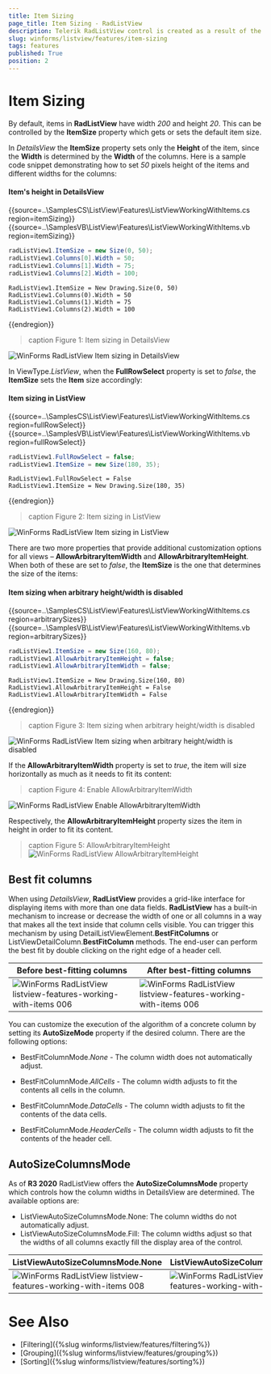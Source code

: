 ```yaml
---
title: Item Sizing
page_title: Item Sizing - RadListView
description: Telerik RadListView control is created as a result of the concord of the powerful data layer used by RadGridView and RadListControl, together with the outstanding Telerik Presentation Framework.
slug: winforms/listview/features/item-sizing
tags: features
published: True
position: 2 
---
```


# Item Sizing

By default, items in **RadListView** have width *200* and height *20*. This can be controlled by the **ItemSize** property which gets or sets the default item size.

In *DetailsView* the **ItemSize** property sets only the **Height** of the item, since the **Width** is determined by the **Width** of the columns. Here is a sample code snippet demonstrating how to set *50* pixels height of the items and different widths for the columns:

#### Item's height in DetailsView

{{source=..\SamplesCS\ListView\Features\ListViewWorkingWithItems.cs region=itemSizing}} 
{{source=..\SamplesVB\ListView\Features\ListViewWorkingWithItems.vb region=itemSizing}} 

````C#
radListView1.ItemSize = new Size(0, 50);
radListView1.Columns[0].Width = 50;
radListView1.Columns[1].Width = 75;
radListView1.Columns[2].Width = 100;

````
````VB.NET
RadListView1.ItemSize = New Drawing.Size(0, 50)
RadListView1.Columns(0).Width = 50
RadListView1.Columns(1).Width = 75
RadListView1.Columns(2).Width = 100

````

{{endregion}} 

>caption Figure 1: Item sizing in DetailsView

![WinForms RadListView Item sizing in DetailsView](images/listview-features-working-with-items001.png)

In ViewType.*ListView*, when the __FullRowSelect__ property is set to *false*, the __ItemSize__ sets the __Item__ size accordingly:

#### Item sizing in ListView

{{source=..\SamplesCS\ListView\Features\ListViewWorkingWithItems.cs region=fullRowSelect}} 
{{source=..\SamplesVB\ListView\Features\ListViewWorkingWithItems.vb region=fullRowSelect}} 

````C#
radListView1.FullRowSelect = false;
radListView1.ItemSize = new Size(180, 35);

````
````VB.NET
RadListView1.FullRowSelect = False
RadListView1.ItemSize = New Drawing.Size(180, 35)

````

{{endregion}} 

>caption Figure 2: Item sizing in ListView

![WinForms RadListView Item sizing in ListView](images/listview-features-working-with-items002.png)

There are two more properties that provide additional customization options for all views –  __AllowArbitraryItemWidth__ and __AllowArbitraryItemHeight__. When both of these are set to *false*, the __ItemSize__ is the one that determines the size of the items:

#### Item sizing when arbitrary height/width is disabled

{{source=..\SamplesCS\ListView\Features\ListViewWorkingWithItems.cs region=arbitrarySizes}} 
{{source=..\SamplesVB\ListView\Features\ListViewWorkingWithItems.vb region=arbitrarySizes}} 

````C#
radListView1.ItemSize = new Size(160, 80);
radListView1.AllowArbitraryItemHeight = false;
radListView1.AllowArbitraryItemWidth = false;

````
````VB.NET
RadListView1.ItemSize = New Drawing.Size(160, 80)
RadListView1.AllowArbitraryItemHeight = False
RadListView1.AllowArbitraryItemWidth = False

````

{{endregion}} 

>caption Figure 3: Item sizing when arbitrary height/width is disabled

![WinForms RadListView Item sizing when arbitrary height/width is disabled](images/listview-features-working-with-items003.png)

If the __AllowArbitraryItemWidth__ property is set to *true*, the item will size horizontally as much as it needs to fit its content:

>caption Figure 4: Enable AllowArbitraryItemWidth

![WinForms RadListView Enable AllowArbitraryItemWidth](images/listview-features-working-with-items004.png)

Respectively, the __AllowArbitraryItemHeight__ property sizes the item in height in order to fit its content.

>caption Figure 5: AllowArbitraryItemHeight
![WinForms RadListView AllowArbitraryItemHeight](images/listview-features-working-with-items005.png)

## Best fit columns

When using *DetailsView*, **RadListView** provides a grid-like interface for displaying items with more than one data fields. **RadListView** has a built-in mechanism to increase or decrease the width of one or all columns in a way that makes all the text inside that column cells visible. You can trigger this mechanism by using DetailListViewElement.**BestFitColumns** or ListViewDetailColumn.**BestFitColumn** methods. The end-user can perform the best fit by double clicking on the right edge of a header cell.

|Before best-fitting columns|After best-fitting columns|
|----|----|
|![WinForms RadListView listview-features-working-with-items 006](images/listview-features-working-with-items006.png)|![WinForms RadListView listview-features-working-with-items 006](images/listview-features-working-with-items007.png)|

You can customize the execution of the algorithm of a concrete column by setting its **AutoSizeMode** property if the desired column. There are the following options:

* BestFitColumnMode.*None* - The column width does not automatically adjust.

* BestFitColumnMode.*AllCells* - The column width adjusts to fit the contents all cells in the column.

* BestFitColumnMode.*DataCells* - The column width adjusts to fit the contents of the data cells.

* BestFitColumnMode.*HeaderCells* - The column width adjusts to fit the contents of the header cell.

## AutoSizeColumnsMode

As of **R3 2020** RadListView offers the **AutoSizeColumnsMode** property which controls how the column widths in DetailsView are determined. The available options are:

* ListViewAutoSizeColumnsMode.None: The column widths do not automatically adjust.
* ListViewAutoSizeColumnsMode.Fill: The column widths adjust so that the widths of all columns exactly fill the display area of the control.

|ListViewAutoSizeColumnsMode.None|ListViewAutoSizeColumnsMode.Fill|
|----|----|
|![WinForms RadListView listview-features-working-with-items 008](images/listview-features-working-with-items008.png)|![WinForms RadListView listview-features-working-with-items 009](images/listview-features-working-with-items009.png)|

         
# See Also

* [Filtering]({%slug winforms/listview/features/filtering%})	
* [Grouping]({%slug winforms/listview/features/grouping%})	
* [Sorting]({%slug winforms/listview/features/sorting%})
